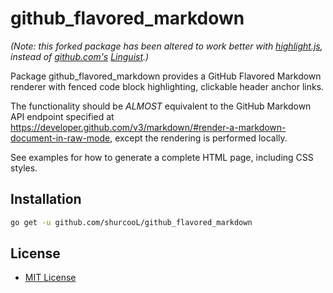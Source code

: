 # github_flavored_markdown 

_(Note: this forked package has been altered to work better with [highlight.js][1], instead of [github.com's][2] [Linguist][3].)_ 

Package github_flavored_markdown provides a GitHub Flavored Markdown renderer
with fenced code block highlighting, clickable header anchor links.

The functionality should be _ALMOST_ equivalent to the GitHub Markdown API endpoint specified at
https://developer.github.com/v3/markdown/#render-a-markdown-document-in-raw-mode, except
the rendering is performed locally.

See examples for how to generate a complete HTML page, including CSS styles.

Installation
------------

```bash
go get -u github.com/shurcooL/github_flavored_markdown
```

License
-------

- [MIT License](http://opensource.org/licenses/mit-license.php)

[1]: https://highlightjs.org/
[2]: https://help.github.com/articles/github-flavored-markdown/
[3]: https://github.com/github/linguist

